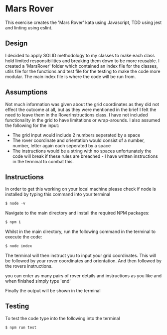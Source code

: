 # Mars Rover

This exercise creates the 'Mars Rover' kata using Javascript, TDD using jest and linting using eslint.

## Design
I decided to apply SOLID methodology to my classes to make each class hold limited responsibilities and breaking them down to be more reusable.
I created a 'MarsRover' folder which contained an index file for the classes, utils file for the functions and test file for the testing to make the code more modular.
The main index file is where the code will be run from.

## Assumptions
Not much information was given about the grid coordinates as they did not effect the outcome at all, but as they were mentioned in the brief I felt the need to leave them in the RoverInstructions class. I have not included functionality in the grid to have limitations or wrap-arounds.
I also assumed the following for the input:
* The grid input would include 2 numbers seperated by a space
* The rover coordinate and orientation would consist of a number, number, letter again each seperated by a space
* The instructions would be a string with no spaces
unfortunately the code will break if these rules are breached - I have written instructions in the terminal to combat this.

## Instructions 
In order to get this working on your local machine please check if node is installed by typing this command into your terminal

```js
$ node -v
```
Navigate to the main directory and install the required NPM packages:
```js
$ npm i
```
Whilst in the main directory, run the following command in the terminal to execute the code:
```js
$ node index
```
The terminal will then instruct you to input your grid coordinates. This will be followed by your rover coordinates and orientation. And then followed by the rovers instructions.

you can enter as many pairs of rover details and instructions as you like  and when finished simply type 'end'

Finally the output will be shown in the terminal 

## Testing
To test the code type into the following into the terminal
```js
$ npm run test
```